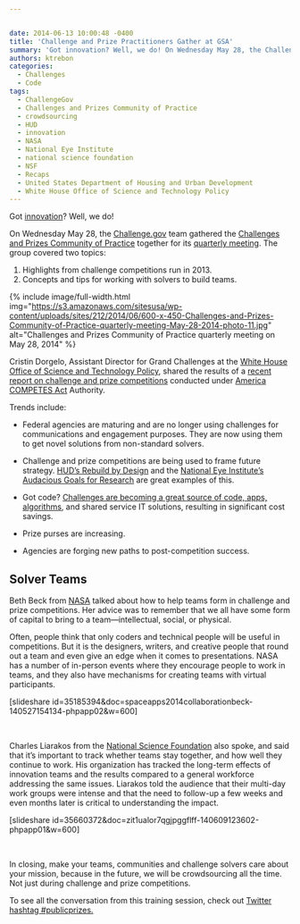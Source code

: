 ```yaml
---


date: 2014-06-13 10:00:48 -0400
title: 'Challenge and Prize Practitioners Gather at GSA'
summary: 'Got innovation? Well, we do! On Wednesday May 28, the Challenge.gov team gathered the Challenges and Prizes Community of Practice together for its quarterly meeting. The group covered two topics\: Highlights from challenge competitions run in 2013. Concepts and tips for working with solvers to build teams.'
authors: ktrebon
categories:
  - Challenges
  - Code
tags:
  - ChallengeGov
  - Challenges and Prizes Community of Practice
  - crowdsourcing
  - HUD
  - innovation
  - NASA
  - National Eye Institute
  - national science foundation
  - NSF
  - Recaps
  - United States Department of Housing and Urban Development
  - White House Office of Science and Technology Policy
---
```


Got [innovation](https://www.WHATEVER/category/challenges/ "Link to Challenges Content on DigitalGov.gov")? Well, we do!

On Wednesday May 28, the [Challenge.gov](https://challenge.gov/) team gathered the [Challenges and Prizes Community of Practice](https://www.WHATEVER/communities/challenges-prizes-community/) together for its [quarterly meeting](https://www.WHATEVER/event/2013-america-competes-report-challenges-and-prizes-in-person-event/). The group covered two topics:

  1. Highlights from challenge competitions run in 2013.
  2. Concepts and tips for working with solvers to build teams.


{% include image/full-width.html img="https://s3.amazonaws.com/sitesusa/wp-content/uploads/sites/212/2014/06/600-x-450-Challenges-and-Prizes-Community-of-Practice-quarterly-meeting-May-28-2014-photo-11.jpg" alt="Challenges and Prizes Community of Practice quarterly meeting on May 28, 2014" %}

Cristin Dorgelo, Assistant Director for Grand Challenges at the [White House Office of Science and Technology Policy](http://www.whitehouse.gov/administration/eop/ostp), shared the results of a [recent report on challenge and prize competitions](https://www.WHATEVER/2014/05/07/new-white-house-report-prize-competition-use-increased-85-in-2013/) conducted under [America COMPETES Act](https://cio.gov/wp-content/uploads/downloads/2012/09/Prize_Authority_in_the_America_COMPETES_Reauthorization_Act.pdf) Authority.

Trends include:

  * Federal agencies are maturing and are no longer using challenges for communications and engagement purposes. They are now using them to get novel solutions from non-standard solvers.

  * Challenge and prize competitions are being used to frame future strategy. [HUD’s Rebuild by Design](http://www.rebuildbydesign.org/) and the [National Eye Institute’s Audacious Goals for Research](http://www.nei.nih.gov/challenge/) are great examples of this.

  * Got code? [Challenges are becoming a great source of code, apps, algorithms](https://www.challenge.gov/list/?type=SoftwareApps "Software and apps challenges on Challenge.gov"), and shared service IT solutions, resulting in significant cost savings.

  * Prize purses are increasing.

  * Agencies are forging new paths to post-competition success.

## Solver Teams

Beth Beck from [NASA](http://www.nasa.gov/offices/COECI/#.U435EPldWXE) talked about how to help teams form in challenge and prize competitions. Her advice was to remember that we all have some form of capital to bring to a team—intellectual, social, or physical.

Often, people think that only coders and technical people will be useful in competitions. But it is the designers, writers, and creative people that round out a team and even give an edge when it comes to presentations. NASA has a number of in-person events where they encourage people to work in teams, and they also have mechanisms for creating teams with virtual participants.

[slideshare id=35185394&doc=spaceapps2014collaborationbeck-140527154134-phpapp02&w=600]

&nbsp;

Charles Liarakos from the [National Science Foundation](https://www.challenge.gov/list/?ag=National%20Science%20Foundation "National Science Foundation Challenge and Prize Competitions on Challenge.gov ") also spoke, and said that it’s important to track whether teams stay together, and how well they continue to work. His organization has tracked the long-term effects of innovation teams and the results compared to a general workforce addressing the same issues. Liarakos told the audience that their multi-day work groups were intense and that the need to follow-up a few weeks and even months later is critical to understanding the impact.

[slideshare id=35660372&doc=zit1ualor7qgjpggflff-140609123602-phpapp01&w=600]

&nbsp;

In closing, make your teams, communities and challenge solvers care about your mission, because in the future, we will be crowdsourcing all the time. Not just during challenge and prize competitions.

To see all the conversation from this training session, check out [Twitter hashtag #publicprizes.](https://twitter.com/search?q=%23publicprizes&src=typd)